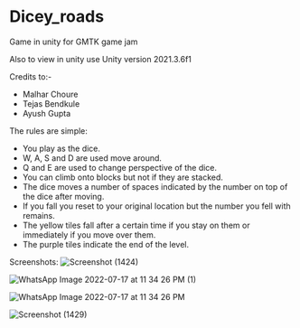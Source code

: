 # Dicey_roads
Game in unity for GMTK game jam

Also to view in unity use Unity version 2021.3.6f1

Credits to:-
* Malhar Choure 
* Tejas Bendkule
* Ayush Gupta

The rules are simple:
* You play as the dice.
* W, A, S and D are used move around.
* Q and E are used to change perspective of the dice.
* You can climb onto blocks but not if they are stacked.
* The dice moves a number of spaces indicated by the number on top of the dice after moving.
* If you fall you reset to your original location but the number you fell with remains.
* The yellow tiles fall after a certain time if you stay on them or immediately if you move over them.
* The purple tiles indicate the end of the level.

Screenshots:
![Screenshot (1424)](https://user-images.githubusercontent.com/90690107/181875786-8b025f76-0bfa-491e-892d-f27436f33e2c.jpg)

![WhatsApp Image 2022-07-17 at 11 34 26 PM (1)](https://user-images.githubusercontent.com/90690107/181875765-a8f9d1c2-949f-4930-96f8-42a606b5f231.jpeg)

![WhatsApp Image 2022-07-17 at 11 34 26 PM](https://user-images.githubusercontent.com/90690107/181875774-4ece8b7e-be92-4ec2-bec9-577722226f5f.jpeg)

![Screenshot (1429)](https://user-images.githubusercontent.com/90690107/181876134-8c29e31e-aae0-4368-9d71-bc260ec12713.png)

